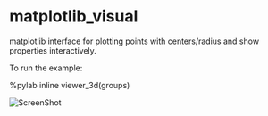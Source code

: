 # matplotlib_visual
matplotlib interface for plotting points with centers/radius and show properties interactively.

To run the example:

%pylab inline
viewer_3d(groups)

![ScreenShot](https://{https://cloud.githubusercontent.com/assets/7592501/12302203/4fce7eb6-ba24-11e5-95fc-3c72cf90348a.png})
